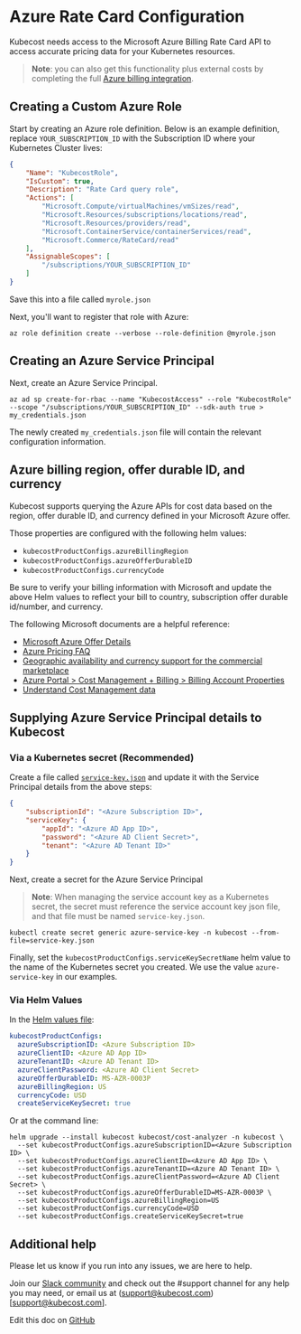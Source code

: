 Azure Rate Card Configuration
============

Kubecost needs access to the Microsoft Azure Billing Rate Card API to access accurate pricing data for your Kubernetes resources.

> **Note**: you can also get this functionality plus external costs by completing the full [Azure billing integration](/azure-out-of-cluster.md).

## Creating a Custom Azure Role

Start by creating an Azure role definition. Below is an example definition, replace `YOUR_SUBSCRIPTION_ID` with the Subscription ID where your Kubernetes Cluster lives:

```json
{
    "Name": "KubecostRole",
    "IsCustom": true,
    "Description": "Rate Card query role",
    "Actions": [
        "Microsoft.Compute/virtualMachines/vmSizes/read",
        "Microsoft.Resources/subscriptions/locations/read",
        "Microsoft.Resources/providers/read",
        "Microsoft.ContainerService/containerServices/read",
        "Microsoft.Commerce/RateCard/read"
    ],
    "AssignableScopes": [
        "/subscriptions/YOUR_SUBSCRIPTION_ID"
    ]
}
```

Save this into a file called `myrole.json`

Next, you'll want to register that role with Azure:

```shell
az role definition create --verbose --role-definition @myrole.json
```

## Creating an Azure Service Principal

Next, create an Azure Service Principal.

```shell
az ad sp create-for-rbac --name "KubecostAccess" --role "KubecostRole" --scope "/subscriptions/YOUR_SUBSCRIPTION_ID" --sdk-auth true > my_credentials.json
```

The newly created `my_credentials.json` file will contain the relevant configuration information.

## Azure billing region, offer durable ID, and currency

Kubecost supports querying the Azure APIs for cost data based on the region, offer durable ID, and currency defined in your Microsoft Azure offer.

Those properties are configured with the following helm values:

* `kubecostProductConfigs.azureBillingRegion`
* `kubecostProductConfigs.azureOfferDurableID`
* `kubecostProductConfigs.currencyCode`

Be sure to verify your billing information with Microsoft and update the above Helm values to reflect your bill to country, subscription offer durable id/number, and currency.

The following Microsoft documents are a helpful reference:

* [Microsoft Azure Offer Details](https://azure.microsoft.com/en-us/support/legal/offer-details/)
* [Azure Pricing FAQ](https://azure.microsoft.com/en-us/pricing/faq/)
* [Geographic availability and currency support for the commercial marketplace](https://docs.microsoft.com/en-us/azure/marketplace/marketplace-geo-availability-currencies)
* [Azure Portal > Cost Management + Billing > Billing Account Properties](https://portal.azure.com/#view/Microsoft_Azure_GTM/ModernBillingMenuBlade/~/Properties)
* [Understand Cost Management data](https://docs.microsoft.com/en-us/azure/cost-management-billing/costs/understand-cost-mgt-data)

## Supplying Azure Service Principal details to Kubecost

### Via a Kubernetes secret (Recommended)

Create a file called [`service-key.json`](https://github.com/kubecost/poc-common-configurations/blob/main/azure/service-key.json) and update it with the Service Principal details from the above steps:

```json
{
    "subscriptionId": "<Azure Subscription ID>",
    "serviceKey": {
        "appId": "<Azure AD App ID>",
        "password": "<Azure AD Client Secret>",
        "tenant": "<Azure AD Tenant ID>"
    }
}
```

Next, create a secret for the Azure Service Principal

> **Note**: When managing the service account key as a Kubernetes secret, the secret must reference the service account key json file, and that file must be named `service-key.json`.

```shell
kubectl create secret generic azure-service-key -n kubecost --from-file=service-key.json
```

Finally, set the `kubecostProductConfigs.serviceKeySecretName` helm value to the name of the Kubernetes secret you created. We use the value `azure-service-key` in our examples.

### Via Helm Values

In the [Helm values file](https://github.com/kubecost/cost-analyzer-helm-chart/blob/4eaaa9acef33468dd0d9fac046defe0af17811b4/cost-analyzer/values.yaml#L770-L776):

```yaml
kubecostProductConfigs:
  azureSubscriptionID: <Azure Subscription ID>
  azureClientID: <Azure AD App ID>
  azureTenantID: <Azure AD Tenant ID>
  azureClientPassword: <Azure AD Client Secret>
  azureOfferDurableID: MS-AZR-0003P
  azureBillingRegion: US
  currencyCode: USD
  createServiceKeySecret: true
```

Or at the command line:

```shell
helm upgrade --install kubecost kubecost/cost-analyzer -n kubecost \
  --set kubecostProductConfigs.azureSubscriptionID=<Azure Subscription ID> \
  --set kubecostProductConfigs.azureClientID=<Azure AD App ID> \
  --set kubecostProductConfigs.azureTenantID=<Azure AD Tenant ID> \
  --set kubecostProductConfigs.azureClientPassword=<Azure AD Client Secret> \
  --set kubecostProductConfigs.azureOfferDurableID=MS-AZR-0003P \
  --set kubecostProductConfigs.azureBillingRegion=US
  --set kubecostProductConfigs.currencyCode=USD
  --set kubecostProductConfigs.createServiceKeySecret=true
```

## Additional help

Please let us know if you run into any issues, we are here to help.

Join our [Slack community](https://join.slack.com/t/kubecost/shared_invite/zt-1dz4a0bb4-InvSsHr9SQsT_D5PBle2rw) and check out the #support channel for any help you may need, or email us at (support@kubecost.com)[support@kubecost.com].

Edit this doc on [GitHub](https://github.com/kubecost/docs/blob/main/azure-config.md)

<!--- {"article":"4407595934871","section":"4402815682455","permissiongroup":"1500001277122"} --->
